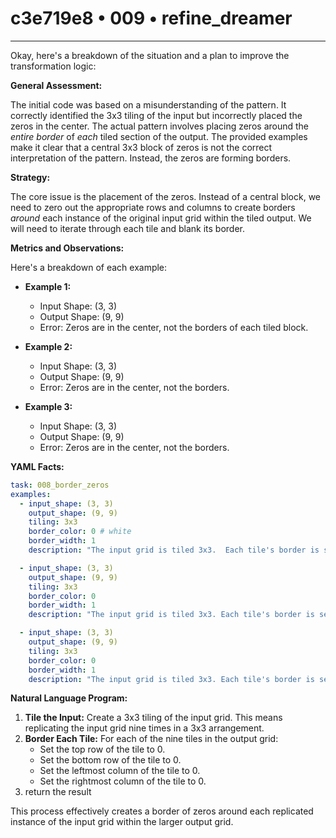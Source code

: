 # c3e719e8 • 009 • refine_dreamer

---
Okay, here's a breakdown of the situation and a plan to improve the transformation logic:

**General Assessment:**

The initial code was based on a misunderstanding of the pattern. It correctly identified the 3x3 tiling of the input but incorrectly placed the zeros in the center. The actual pattern involves placing zeros around the *entire border* of *each* tiled section of the output. The provided examples make it clear that a central 3x3 block of zeros is not the correct interpretation of the pattern. Instead, the zeros are forming borders.

**Strategy:**

The core issue is the placement of the zeros. Instead of a central block, we need to zero out the appropriate rows and columns to create borders *around* each instance of the original input grid within the tiled output. We will need to iterate through each tile and blank its border.

**Metrics and Observations:**

Here's a breakdown of each example:

*   **Example 1:**
    *   Input Shape: (3, 3)
    *   Output Shape: (9, 9)
    *   Error: Zeros are in the center, not the borders of each tiled block.

*   **Example 2:**
    *   Input Shape: (3, 3)
    *   Output Shape: (9, 9)
    *   Error: Zeros are in the center, not the borders.

*   **Example 3:**
    *   Input Shape: (3, 3)
    *   Output Shape: (9, 9)
    *   Error: Zeros are in the center, not the borders.

**YAML Facts:**

```yaml
task: 008_border_zeros
examples:
  - input_shape: (3, 3)
    output_shape: (9, 9)
    tiling: 3x3
    border_color: 0 # white
    border_width: 1
    description: "The input grid is tiled 3x3.  Each tile's border is set to color 0."

  - input_shape: (3, 3)
    output_shape: (9, 9)
    tiling: 3x3
    border_color: 0
    border_width: 1
    description: "The input grid is tiled 3x3. Each tile's border is set to color 0."

  - input_shape: (3, 3)
    output_shape: (9, 9)
    tiling: 3x3
    border_color: 0
    border_width: 1
    description: "The input grid is tiled 3x3. Each tile's border is set to color 0."
```

**Natural Language Program:**

1.  **Tile the Input:** Create a 3x3 tiling of the input grid. This means replicating the input grid nine times in a 3x3 arrangement.
2.  **Border Each Tile:** For each of the nine tiles in the output grid:
    *   Set the top row of the tile to 0.
    *   Set the bottom row of the tile to 0.
    *   Set the leftmost column of the tile to 0.
    *   Set the rightmost column of the tile to 0.
3. return the result

This process effectively creates a border of zeros around each replicated instance of the input grid within the larger output grid.

